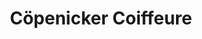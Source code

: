 ---
title: "Cöpenicker Coiffeure"
url: /berlin/coepenicker-coiffeure-alt-mueggelheim/
shop: Friseur
---